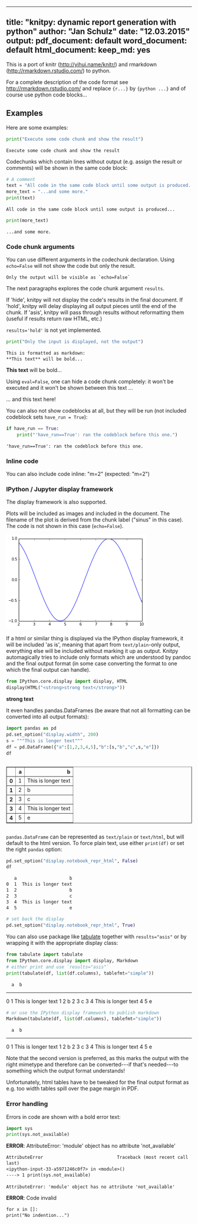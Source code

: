 
---
title: "knitpy: dynamic report generation with python"
author: "Jan Schulz"
date: "12.03.2015"
output:
  pdf_document: default
  word_document: default
  html_document:
    keep_md: yes
---

This is a port of knitr (http://yihui.name/knitr/) and rmarkdown 
(http://rmarkdown.rstudio.com/) to python.

For a complete description of the code format see http://rmarkdown.rstudio.com/ and replace
`{r...}` by `{python ...}` and of course use python code blocks...

## Examples

Here are some examples:


``` python
print("Execute some code chunk and show the result")
```

```
Execute some code chunk and show the result
```


Codechunks which contain lines without output (e.g. assign the result or comments) will
be shown in the same code block:


``` python
# A comment
text = "All code in the same code block until some output is produced..."
more_text = "...and some more."
print(text)
```

```
All code in the same code block until some output is produced...
```

``` python
print(more_text)
```

```
...and some more.
```


### Code chunk arguments

You can use different arguments in the codechunk declaration. Using `echo=False` will not show
the code but only the result.


```
Only the output will be visible as `echo=False`
```


The next paragraphs explores the code chunk argument `results`. 

If 'hide', knitpy will not display the code's results in the final document. If 'hold', knitpy
will delay displaying all output pieces until the end of the chunk. If 'asis', knitpy will pass
through results without reformatting them (useful if results return raw HTML, etc.)

`results='hold'` is not yet implemented.


``` python
print("Only the input is displayed, not the output")
```



```
This is formatted as markdown:
**This text** will be bold...
```



**This text** will be bold...

Using `eval=False`, one can hide a code chunk completely: it won't be executed and it won't be
shown between this text ...


... and this text here!

You can also not show codeblocks at all, but they will be run (not included codeblock sets
`have_run = True`):



``` python
if have_run == True:
    print("'have_run==True': ran the codeblock before this one.")
```

```
'have_run==True': ran the codeblock before this one.
```


### Inline code

You can also include code inline: "m=2" (expected: "m=2") 


### IPython / Jupyter display framework

The display framework is also supported.

Plots will be included as images and included in the document. The filename of the 
plot is derived from the chunk label ("sinus" in this case). The code is not 
shown in this case (`echo=False`).




![](knitpy_overview_files/figure-html/sinus-0.png)


If a html or similar thing is displayed via the IPython display framework, it will be 
included 'as is', meaning that apart from `text/plain`-only output, everything else 
will be included without marking it up as output. Knitpy automagically tries to include only
formats which are understood by pandoc and the final output format (in some case converting the
format to one which the final output can handle).


``` python
from IPython.core.display import display, HTML
display(HTML("<strong>strong text</strong>"))
```



<strong>strong text</strong>


It even handles pandas.DataFrames (be aware that not all formatting can be converted into all
output formats):


``` python
import pandas as pd
pd.set_option("display.width", 200) 
s = """This is longer text"""
df = pd.DataFrame({"a":[1,2,3,4,5],"b":[s,"b","c",s,"e"]})
df
```



<div style="max-height:1000px;max-width:1500px;overflow:auto;"><table border="1" class="dataframe"><thead><tr style="text-align: right;"><th></th><th>a</th><th>b</th></tr></thead><tbody><tr><th>0</th><td> 1</td><td> This is longer text</td></tr><tr><th>1</th><td> 2</td><td> b</td></tr><tr><th>2</th><td> 3</td><td> c</td></tr><tr><th>3</th><td> 4</td><td> This is longer text</td></tr><tr><th>4</th><td> 5</td><td> e</td></tr></tbody></table></div>


`pandas.DataFrame` can be represented as `text/plain` or `text/html`, but will default to the html
 version. To force plain text, use either `print(df)` or set the right `pandas` option:


``` python
pd.set_option("display.notebook_repr_html", False)
df
```

```
   a                    b
0  1  This is longer text
1  2                    b
2  3                    c
3  4  This is longer text
4  5                    e
```

``` python
# set back the display
pd.set_option("display.notebook_repr_html", True)
```


You can also use package like [tabulate](https://bitbucket.org/astanin/python-tabulate)
together with `results="asis"` or by wrapping it with the appropriate display class:


``` python
from tabulate import tabulate
from IPython.core.display import display, Markdown
# either print and use `results="asis"`
print(tabulate(df, list(df.columns), tablefmt="simple"))
```

      a  b
--  ---  -------------------
 0    1  This is longer text
 1    2  b
 2    3  c
 3    4  This is longer text
 4    5  e

``` python
# or use the IPython display framework to publish markdown
Markdown(tabulate(df, list(df.columns), tablefmt="simple"))
```



      a  b
--  ---  -------------------
 0    1  This is longer text
 1    2  b
 2    3  c
 3    4  This is longer text
 4    5  e


Note that the second version is preferred, as this marks the output with the right mimetype and
therefore can be converted---if that's needed---to something which the output format understands!

Unfortunately, html tables have to be tweaked for the final output format as e.g. too width
tables spill over the page margin in PDF.

### Error handling

Errors in code are shown with a bold error text:


``` python
import sys
print(sys.not_available)
```


**ERROR**: AttributeError: 'module' object has no attribute 'not_available'

```
AttributeError                            Traceback (most recent call last)
<ipython-input-33-a5971246c0f7> in <module>()
----> 1 print(sys.not_available)

AttributeError: 'module' object has no attribute 'not_available'
```



**ERROR**: Code invalid

```
for x in []:
print("No indention...")
```
